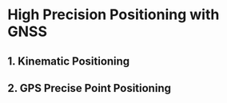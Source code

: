 # High Precision Positioning with GNSS
## 1. Kinematic Positioning
## 2. GPS Precise Point Positioning
